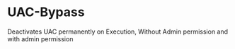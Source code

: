 # UAC-Bypass
Deactivates UAC permanently on Execution, Without Admin permission and with admin permission 
